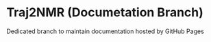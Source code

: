 # Traj2NMR (Documetation Branch)

Dedicated branch to maintain documentation hosted by GitHub Pages

